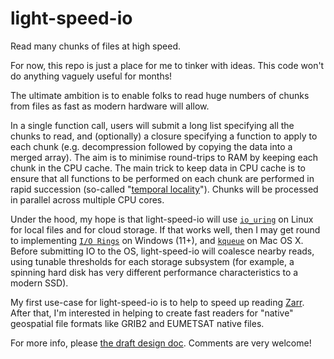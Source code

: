# light-speed-io
Read many chunks of files at high speed.

For now, this repo is just a place for me to tinker with ideas. This code won't do anything vaguely useful for months!

The ultimate ambition is to enable folks to read huge numbers of chunks from files as fast as modern hardware will allow.

In a single function call, users will submit a long list specifying all the chunks to read, and (optionally) a closure specifying a function to apply to each chunk (e.g. decompression followed by copying the data into a merged array). The aim is to minimise round-trips to RAM by keeping each chunk in the CPU cache. The main trick to keep data in CPU cache is to ensure that all functions to be performed on each chunk are performed in rapid succession (so-called "[temporal locality](https://en.wikipedia.org/wiki/Locality_of_reference)"). Chunks will be processed in parallel across multiple CPU cores.

Under the hood, my hope is that light-speed-io will use [`io_uring`](https://kernel.dk/io_uring.pdf) on Linux for local files and for cloud storage. If that works well, then I may get round to implementing [`I/O Rings`](https://learn.microsoft.com/en-us/windows/win32/api/ioringapi/) on Windows (11+), and [`kqueue`](https://en.wikipedia.org/wiki/Kqueue) on Mac OS X. Before submitting IO to the OS, light-speed-io will coalesce nearby reads, using tunable thresholds for each storage subsystem (for example, a spinning hard disk has very different performance characteristics to a modern SSD).

My first use-case for light-speed-io is to help to speed up reading [Zarr](https://zarr.dev/). After that, I'm interested in helping to create fast readers for "native" geospatial file formats like GRIB2 and EUMETSAT native files.

For more info, please [the draft design doc](https://github.com/JackKelly/light-speed-io/blob/main/design.md). Comments are very welcome!
